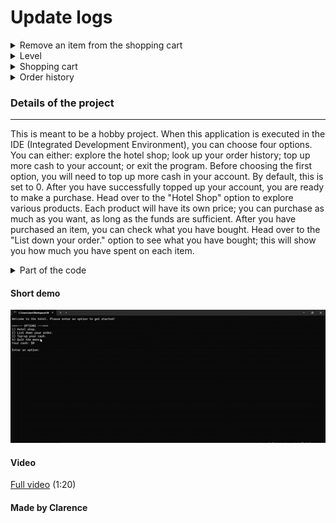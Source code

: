 # Update logs
<details>
  <summary>Remove an item from the shopping cart</summary>
  <img src=https://raw.githubusercontent.com/PositionV2024/Hotel_app/main/Screenshot%202024-06-25%20032340.png alt="Shopping cart" width="900" height="400">
  <img src=https://raw.githubusercontent.com/PositionV2024/Hotel_app/main/Screenshot%202024-06-25%20032404.png alt="After removing mango from the shopping cart" width="900" height="400">
</details>

<details>
  <summary>Level</summary>
    Each level contains a certain amount of experience needed to level up. In the future, I can add more functionality to it.
<img src=https://raw.githubusercontent.com/PositionV2024/Hotel_app/main/Screenshot%202024-06-24%20093236.png alt="Level" width="400px" height="400">
</details>

<details>
  <summary>Shopping cart</summary>
    <img src=https://raw.githubusercontent.com/PositionV2024/Hotel_app/main/Screenshot%202024-06-24%20094719.png alt="Shopping cart" width="900px" height="400">
</details>

<details>
  <summary>Order history</summary>
  <img src=https://raw.githubusercontent.com/PositionV2024/Hotel_app/main/Screenshot%202024-06-24%20120915.png alt="Order history" width="900px" height="400">
</details>

### Details of the project
---
This is meant to be a hobby project. When this application is executed in the IDE (Integrated Development Environment), you can choose four options. You can either: explore the hotel shop; look up your order history; top up more cash to your account; or exit the program. Before choosing the first option, you will need to top up more cash in your account. By default, this is set to 0. After you have successfully topped up your account, you are ready to make a purchase. Head over to the "Hotel Shop" option to explore various products. Each product will have its own price; you can purchase as much as you want, as long as the funds are sufficient. After you have purchased an item, you can check what you have bought. Head over to the "List down your order." option to see what you have bought; this will show you how much you have spent on each item.

<details>
  <summary>Part of the code</summary>
  A struct is meant to keep all the relevant variables together.
struct Level {
An int means an integer (A whole number). This will track how many exp does the user has.
	int total_exp {0};
This will track the user’s level.
	int level {4};
A const keyword is there to keep the value read-only therefore, you can’t change or assign a new value to the variable.
	const int max_level {20};
This is how much exp the application would give you for every completed transaction.
	int base_exp {100};
    A vector is similar to an arraylist. A vector can store a collection of data. For this example, I have a collection of ints. Ints is a data type that can only store a whole number. A vector or an arraylist begins from index 0.
	vector <int> level_exp
	{
    	5, // Level 0
    	6, // Level 1
    	10, // Level 2
    	20, // Level 3
    	30, // Level 4
    	40, // Level 5
    	50, // Level 6
    	80, // Level 7
    	150, // Level 8
    	155, // Level 9
    	158, // Level 10
    	158, // Level 11
    	158, // Level 12
    	158, // Level 13
    	158, // Level 14
    	158, // Level 15
    	158, // Level 16
    	158, // Level 18
    	158, // Level 19
    	158, // Level 20
	};
};
</details>

#### Short demo
![Watch the video](https://raw.githubusercontent.com/PositionV2024/Hotel_app/main/ezgif.com-effects.gif)
#### Video
[Full video](https://youtu.be/_vXoWpodXsI?si=GQls5ioPoWfY30U3) (1:20)
#### Made by Clarence
